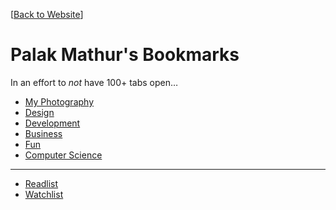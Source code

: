 [[Back to Website](http://palakmathur.in)]

# Palak Mathur's Bookmarks

In an effort to _not_ have 100+ tabs open&hellip;

* [My Photography](https://www.instagram.com/palak_clicks/)
* [Design](Design.html)
* [Development](Development.html)
* [Business](Business.html)
* [Fun](Fun.html) 
* [Computer Science](ComputerScience.html)


* * *

* [Readlist](Readlist.html)
* [Watchlist](Watchlist.html)

